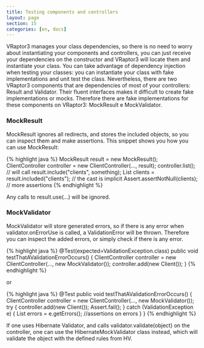 ```yaml
---
title: Testing components and controllers
layout: page
section: 15
categories: [en, docs]
---
```


VRaptor3 manages your class dependencies, so there is no need to worry about instantiating your components and controllers, you can just receive your dependencies on the constructor and VRaptor3 will locate them and instantiate your class.
You can take advantage of dependency injection when testing your classes: you can instantiate your class with fake implementations and unit test the class.
Nevertheless, there are two VRaptor3 components that are dependencies of most of your controllers: Result and Validator. Their fluent interfaces makes it difficult to create fake implementations or mocks. Therefore there are fake implementations for these components on VRaptor3: MockResult e MockValidator.

<h3>MockResult</h3>

MockResult ignores all redirects, and stores the included objects, so you can inspect them and make assertions.
This snippet shows you how you can use MockResult:

{% highlight java %}
MockResult result = new MockResult();
ClientController controller = new ClientController(..., result);
controller.list(); // will call result.include("clients", something);
List<Client> clients = result.included("clients"); // the cast is implicit
Assert.assertNotNull(clients);
// more assertions
{% endhighlight %}

Any calls to result.use(...) will be ignored.

<h3>MockValidator</h3>

MockValidator will store generated errors, so if there is any error when validator.onErrorUse is called, a ValidationError will be thrown. Therefore you can inspect the added errors, or simply check if there is any error.

{% highlight java %}
@Test(expected=ValidationException.class)
public void testThatAValidationErrorOccurs() {
    ClientController controller = new ClientController(..., new MockValidator());
    controller.add(new Client());
}
{% endhighlight %}

or

{% highlight java %}
@Test
public void testThatAValidationErrorOccurs() {
    ClientController controller = new ClientController(..., new MockValidator());
    try {
        controller.add(new Client());
        Assert.fail();
    } catch (ValidationException e) {
        List<Message> errors = e.getErrors();
        //assertions on errors
    }
}
{% endhighlight %}

If one uses Hibernate Validator, and calls validator.validate(object) on the controller, one can use the HibernateMockValidator class instead, which will validate the object with the defined rules from HV.
